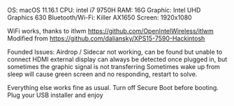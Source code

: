 
OS: macOS 11.16.1
CPU: intel i7 9750H
RAM: 16G
Graphic: Intel UHD Graphics 630
Bluetooth/Wi-Fi: Killer AX1650
Screen: 1920x1080

WiFi works, thanks to itlwm https://github.com/OpenIntelWireless/itlwm
Modified from https://github.com/daliansky/XPS15-7590-Hackintosh

Founded Issues:
Airdrop / Sidecar not working, can be found but unable to connect
HDMI external display can always be detected once plugged in, but sometimes the graphic signal is not transferring
Sometimes wake up from sleep will cause green screen and no responding, restart to solve.

Everything else works fine as usual.
Turn off Secure Boot before booting.
Plug your USB installer and enjoy

   

